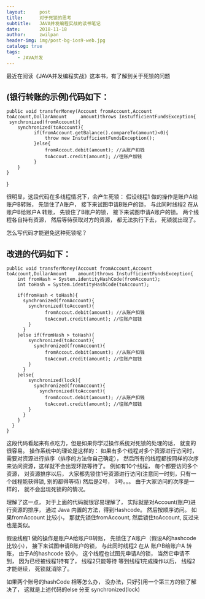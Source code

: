 ```yaml
---
layout:     post
title:      对于死锁的思考
subtitle:   JAVA并发编程实战的读书笔记
date:       2018-11-18
author:     zwilpan
header-img: img/post-bg-ios9-web.jpg
catalog: true
tags:
    - JAVA并发
---
```


最近在阅读《JAVA并发编程实战》这本书，有了解到关于死锁的问题  
## (银行转账的示例)代码如下：  

    public void transferMoney(Account fromAccount,Account toAccount,DollarAmount     amount)throws InstufficientFundsException{  
     synchronized(fromAccount){  
        synchronized(toAccount){
              if(fromAccount.getBalance().compareTo(amount)<0){
                  throw new InstufficientFundsException();
              }else{
                  fromAccout.debit(amount); //从账户扣钱
                  toAccout.credit(amount); //往账户加钱                  
              } 
        }
    } 
  }



很明显，这段代码在多线程情况下，会产生死锁：
假设线程1 做的操作是账户A给账户B转账， 先锁住了A账户， 接下来试图申请B账户的锁，
与此同时线程2 在从 账户B给账户A 转账， 先锁住了B账户的锁， 接下来试图申请A账户的锁。
两个线程各自持有资源， 然后等待获取对方的资源， 都无法执行下去， 死锁就出现了。

怎么写代码才能避免这种死锁呢？  
## 改进的代码如下：
    public void transferMoney(Account fromAccount,Account toAccount,DollarAmount    amount)throws InstufficientFundsException{  
        int fromHash = System.identityHashCode(fromAccount);
        int toHash = System.identityHashCode(toAccount);

        if(fromHash < toHash){
          synchronized(fromAccount){  
            synchronized(toAccount){  
                  fromAccout.debit(amount); //从账户扣钱
                  toAccout.credit(amount); //往账户加钱                  
            }
          }
        }else if(fromHash > toHash){
            synchronized(toAccount){  
              synchronized(fromAccount){  
                  fromAccout.debit(amount); //从账户扣钱
                  toAccout.credit(amount); //往账户加钱                  
            }
          }     
        }else{
            synchronized(lock){
              synchronized(fromAccount){  
                synchronized(toAccount){  
                  fromAccout.debit(amount); //从账户扣钱
                  toAccout.credit(amount); //往账户加钱                  
            }
          }    
        }
      }
    }

  

这段代码看起来有点吃力，但是如果你学过操作系统对死锁的处理的话， 就变的很容易。
操作系统中的理论是这样的： 如果有多个线程对多个资源进行访问时， 需要对资源进行排序（排序的方法你自己确定）， 然后所有的线程都按同样的次序来访问资源，这样就不会出现环路等待了。
例如有10个线程， 每个都要访问多个资源， 对资源排序以后， 大家都先锁住1号资源进行访问(注意同一时刻，只有一个线程能获得锁, 别的都得等待) 然后是2号， 3号。。。
由于大家访问的次序是一样的， 就不会出现死锁的的情况。

理解了这一点， 对于上面的代码就很容易理解了， 实际就是对Account(账户)进行资源的排序， 通过 Java 内置的方法，得到Hashcode。 然后按顺序访问。
如果fromAccount 比较小， 那就先锁住fromAccount, 然后锁住toAccount, 反过来也是类似。

假设线程1 做的操作是账户A给账户B转账， 先锁住了A账户（假设A的hashcode 比较小）， 接下来试图申请B账户的锁，
与此同时线程2 在从 账户B给账户A 转账， 由于A的hashcode 较小， 这个线程也试图先申请A的锁， 当然它申请不到， 因为已经被线程1持有了， 线程2只能等待
等到线程1完成操作以后， 线程2才能继续， 死锁就消除了。

如果两个账号的hashCode 相等怎么办， 没办法，只好引用一个第三方的锁了解决了， 这就是上述代码的else 分支 synchronized(lock)